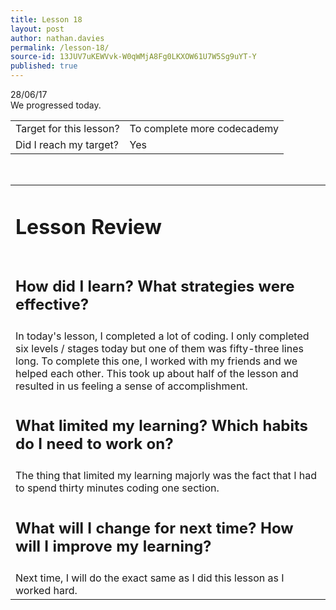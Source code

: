 ```yaml
---
title: Lesson 18
layout: post
author: nathan.davies
permalink: /lesson-18/
source-id: 13JUV7uKEWVvk-W0qWMjA8Fg0LKXOW61U7W5Sg9uYT-Y
published: true
---
```


28/06/17<br/>
We progressed today.

<table>
  <tr>
    <td>Target for this lesson?</td>
    <td>To complete more codecademy</td>
  </tr>
  <tr>
    <td>Did I reach my target? </td>
    <td> Yes</td>
  </tr>
</table>


<table>
  <tr>
  <td><h1>Lesson Review</h1></td>
  </tr>
  <tr>
  <td><h2>How did I learn? What strategies were effective?</h2></td>
  </tr>
  <tr>
    <td>In today's lesson, I completed a lot of coding. I only completed six levels / stages today but one of them was fifty-three lines long. To complete this one, I worked with my friends and we helped each other. This took up about half of the lesson and resulted in us feeling a sense of accomplishment.</td>
  </tr>
  <tr>
  <td><h2>What limited my learning? Which habits do I need to work on?</h2></td>
  </tr>
  <tr>
    <td>The thing that limited my learning majorly was the fact that I had to spend thirty minutes coding one section.</td>
  </tr>
  <tr>
  <td><h2>What will I change for next time? How will I improve my learning?</h2></td>
  </tr>
  <tr>
    <td>Next time, I will do the exact same as I did this lesson as I worked hard.</td>
  </tr>
</table>


